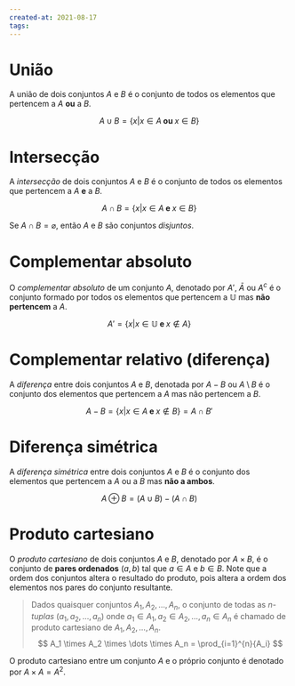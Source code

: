 ```yaml
---
created-at: 2021-08-17
tags:
---
```

# União
A união de dois conjuntos $A$ e $B$ é o conjunto de todos os elementos que pertencem a $A$ **ou** a $B$.

$$
  A \cup B = \{x | x \in A \textbf{ ou } x \in B\}
$$

# Intersecção
A *intersecção* de dois conjuntos $A$ e $B$ é o conjunto de todos os elementos que pertencem a $A$ **e** a $B$.

$$
  A \cap B = \{x | x \in A \textbf{ e } x \in B\}
$$

Se $A \cap B = \varnothing$, então $A$ e $B$ são conjuntos *disjuntos*.

# Complementar absoluto
O *complementar absoluto* de um conjunto $A$, denotado por $A'$, $\bar{A}$ ou $A^c$ é o conjunto formado por todos os elementos que pertencem a $\mathbb{U}$ mas **não pertencem** a $A$.

$$
  A' = \{x | x \in \mathbb{U} \textbf{ e } x \not \in A\}
$$

# Complementar relativo (diferença)
A *diferença* entre dois conjuntos $A$ e $B$, denotada por $A-B$ ou $A \setminus B$  é o conjunto dos elementos que pertencem a $A$ mas não pertencem a $B$.

$$
  A - B = \{x | x \in A \textbf{ e } x \not \in B\} = A \cap B'
$$

# Diferença simétrica
A *diferença simétrica* entre dois conjuntos $A$ e $B$ é o conjunto dos elementos que pertencem a $A$ ou a $B$ mas **não a ambos**.

$$
  A \oplus B = (A \cup B) - (A \cap B)
$$

# Produto cartesiano
O *produto cartesiano* de dois conjuntos $A$ e $B$, denotado por $A \times B$, é o conjunto de **pares ordenados** $(a, b)$ tal que $a \in A$ e $b \in B$. Note que a ordem dos conjuntos altera o resultado do produto, pois altera a ordem dos elementos nos pares do conjunto resultante.

> Dados quaisquer conjuntos $A_1, A_2, \dots, A_n$, o conjunto de todas as *n-tuplas* $(a_1, a_2, \dots, a_n)$ onde $a_1 \in A_1, a_2 \in A_2, \dots, a_n \in A_n$ é chamado de produto cartesiano de $A_1, A_2, \dots, A_n$.
$$
  A_1 \times A_2 \times \dots \times A_n = \prod_{i=1}^{n}{A_i}
$$

O produto cartesiano entre um conjunto $A$ e o próprio conjunto é denotado por $A \times A = A^2$.